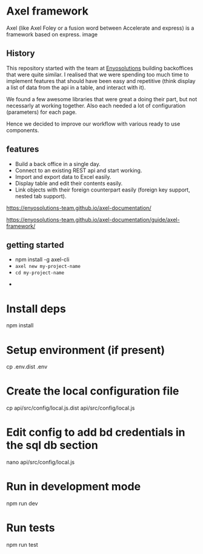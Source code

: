 # Axel framework
Axel (like Axel Foley or a fusion word between Accelerate and express) is a framework based on express. image

## History
This repository started with the team at [Enyosolutions](https://www.enyosolutions.com) building backoffices that were quite similar.
I realised that we were spending too much time to implement features that should have been easy and repetitive (think display a list of data from the api in a table, and interact with it).

We found a few awesome libraries that were great a doing their part, but not necessarly at working together.
Also each needed a lot of configuration (parameters) for each page.

Hence we decided to improve our workflow with various ready to use components.

## features

- Build a back office in a single day.
- Connect to an existing REST api and start working.
- Import and export data to Excel easily.
- Display table and edit their contents easily.
- Link objects with their foreign counterpart easily (foreign key support, nested tab support).


https://enyosolutions-team.github.io/axel-documentation/

https://enyosolutions-team.github.io/axel-documentation/guide/axel-framework/


## getting started

-  npm install -g axel-cli
- `axel new my-project-name`
- `cd my-project-name`
- ```
# Install deps
npm install

# Setup environment (if present)
cp .env.dist .env

# Create the local configuration file
cp api/src/config/local.js.dist api/src/config/local.js

# Edit config to add bd credentials in the sql db section
nano api/src/config/local.js

# Run in development mode
npm run dev

# Run tests
npm run test
```
